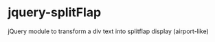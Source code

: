 jquery-splitFlap
===========

jQuery module to transform a div text into splitflap display (airport-like)
